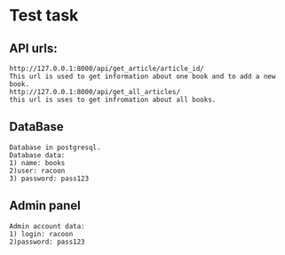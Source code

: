 # Test task

## API urls:
	http://127.0.0.1:8000/api/get_article/article_id/
	This url is used to get information about one book and to add a new book.
	http://127.0.0.1:8000/api/get_all_articles/
	this url is uses to get infromation about all books.
## DataBase
	Database in postgresql. 
	Database data:
	1) name: books
	2)user: racoon
	3) password: pass123
## Admin panel
	Admin account data:
	1) login: racoon
	2)password: pass123
	





